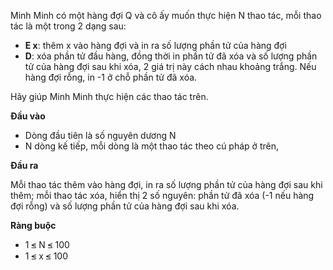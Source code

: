 Minh Minh có một hàng đợi Q và cô ấy muốn thực hiện N thao tác, mỗi thao tác là một trong 2 dạng sau:
- **E x**: thêm x vào hàng đợi và in ra số lượng phần tử của hàng đợi
- **D**: xóa phần tử đầu hàng, đồng thời in phần tử đã xóa và số lượng phần tử của hàng đợi sau khi xóa, 2 giá trị này cách nhau khoảng trắng. Nếu hàng đợi rỗng, in -1 ở chỗ phần tử đã xóa.

Hãy giúp Minh Minh thực hiện các thao tác trên.

**Đầu vào**
- Dòng đầu tiên là số nguyên dương N
- N dòng kế tiếp, mỗi dòng là một thao tác theo cú pháp ở trên,

**Đầu ra**

Mỗi thao tác thêm vào hàng đợi, in ra số lượng phần tử của hàng đợi sau khi thêm; mỗi thao tác xóa, hiển thị 2 số nguyên: phần tử đã xóa (-1 nếu hàng đợi rỗng) và số lượng phần tử của hàng đợi sau khi xóa.
 
**Ràng buộc**
- 1 ⪬ N ⪬ 100
- 1 ⪬ x ⪬ 100
